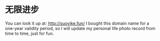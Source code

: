 # 无限进步
You can look it up at: http://suoyike.fun/
I bought this domain name for a one-year validity period, so I will update my personal life photo record from time to time, just for fun.
